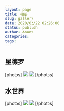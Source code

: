 ```yaml
---
layout: page
title: 相册
slug: gallery
date: 2020/02/22 02:26:00
status: publish
author: Anony
categories: 
tags: 
---
```


## 星德罗
[photos] 
![](https://i.loli.net/2020/02/23/YykrFRCqlESNoQa.jpg)
![](https://i.loli.net/2020/02/23/4zsX8e2gLO6nHUp.jpg)
[/photos] 


## 水世界
[photos] 
![](https://i.loli.net/2020/02/23/enhMxrpjKvBzC7Y.jpg)
![](https://i.loli.net/2020/02/23/IMjqOBgJ56sufWU.jpg)
[/photos] 